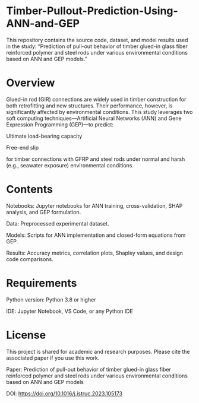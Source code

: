 # **Timber-Pullout-Prediction-Using-ANN-and-GEP**

This repository contains the source code, dataset, and model results used in the study: “Prediction of pull-out behavior of timber glued-in glass fiber reinforced polymer and steel rods under various environmental conditions based on ANN and GEP models.”

# **Overview**

Glued-in rod (GIR) connections are widely used in timber construction for both retrofitting and new structures. Their performance, however, is significantly affected by environmental conditions. This study leverages two soft computing techniques—Artificial Neural Networks (ANN) and Gene Expression Programming (GEP)—to predict:

Ultimate load-bearing capacity

Free-end slip

for timber connections with GFRP and steel rods under normal and harsh (e.g., seawater exposure) environmental conditions.

# **Contents**

Notebooks: Jupyter notebooks for ANN training, cross-validation, SHAP analysis, and GEP formulation.

Data: Preprocessed experimental dataset.

Models: Scripts for ANN implementation and closed-form equations from GEP.

Results: Accuracy metrics, correlation plots, Shapley values, and design code comparisons.

# **Requirements**

Python version: Python 3.8 or higher

IDE: Jupyter Notebook, VS Code, or any Python IDE

# **License**

This project is shared for academic and research purposes. Please cite the associated paper if you use this work.

Paper:  Prediction of pull-out behavior of timber glued-in glass fiber reinforced polymer and steel rods under various environmental conditions based on ANN and GEP models

DOI: https://doi.org/10.1016/j.istruc.2023.105173 
